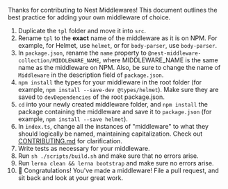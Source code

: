 Thanks for contributing to Nest Middlewares! This document outlines the best practice for adding your own middleware of choice.

1. Duplicate the `tpl` folder and move it into `src`.
1. Rename `tpl` to the **exact** name of the middleware as it is on NPM. For example, for Helmet, use `helmet`, or for `body-parser`, use `body-parser`.
1. In `package.json`, rename the `name` property to `@nest-middleware-collection/MIDDLEWARE_NAME`, where MIDDLEWARE_NAME is the same name as the middleware on NPM. Also, be sure to change the name of `Middleware` in the description field of `package.json`.
1. `npm install` the types for your middleware in the root folder (for example, `npm install --save-dev @types/helmet`). Make sure they are saved to `devDependencies` of the root package.json.
1. `cd` into your newly created middleware folder, and `npm install` the package containing the middleware and save it to `package.json` (for example, `npm install --save helmet`).
1. In `index.ts`, change all the instances of "middleware" to what they should logically be named, maintaining capitalization. Check out [CONTRIBUTING.md](../CONTRIBUTING.md) for clarification.
1. Write tests as necessary for your middleware.
1. Run `sh ./scripts/build.sh` and make sure that no errors arise.
1. Run `lerna clean && lerna bootstrap` and make sure no errors arise.
1. 🎉 Congratulations! You've made a middleware! File a pull request, and sit back and look at your great work.
